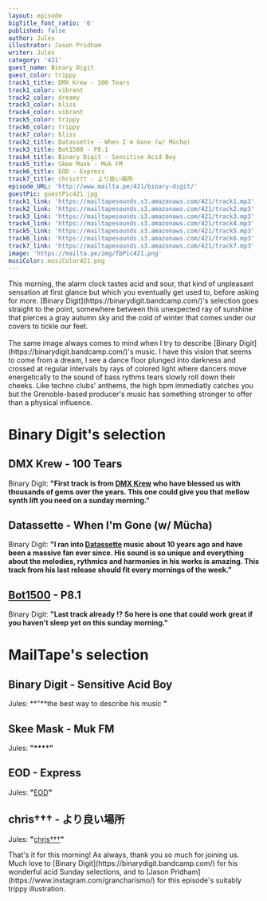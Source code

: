 ```yaml
---
layout: episode
bigTitle_font_ratio: '6'
published: false
author: Jules
illustrator: Jason Pridham
writer: Jules
category: '421'
guest_name: Binary Digit
guest_color: trippy
track1_title: DMX Krew - 100 Tears
track1_color: vibrant
track2_color: dreamy
track3_color: bliss
track4_color: vibrant
track5_color: trippy
track6_color: trippy
track7_color: bliss
track2_title: Datassette - When I'm Gone (w/ Mücha)
track3_title: Bot1500 - P8.1
track4_title: Binary Digit - Sensitive Acid Boy
track5_title: Skee Mask - Muk FM
track6_title: EOD - Express
track7_title: chris††† - より良い場所
episode_URL: 'http://www.mailta.pe/421/binary-digit/'
guestPic: guestPic421.jpg
track1_link: 'https://mailtapesounds.s3.amazonaws.com/421/track1.mp3'
track2_link: 'https://mailtapesounds.s3.amazonaws.com/421/track2.mp3'
track3_link: 'https://mailtapesounds.s3.amazonaws.com/421/track3.mp3'
track4_link: 'https://mailtapesounds.s3.amazonaws.com/421/track4.mp3'
track5_link: 'https://mailtapesounds.s3.amazonaws.com/421/track5.mp3'
track6_link: 'https://mailtapesounds.s3.amazonaws.com/421/track6.mp3'
track7_link: 'https://mailtapesounds.s3.amazonaws.com/421/track7.mp3'
image: 'https://mailta.pe/img/fbPic421.png'
musiColor: musiColor421.png
---
```

<p id="introduction"> This morning, the alarm clock tastes acid and sour, that kind of unpleasant sensation at first glance but which you eventually get used to, before asking for more. [Binary Digit](https://binarydigit.bandcamp.com/)'s selection goes straight to the point, somewhere between this unexpected ray of sunshine that pierces a gray autumn sky and the cold of winter that comes under our covers to tickle our feet.
<br><br>
The same image always comes to mind when I try to describe [Binary Digit](https://binarydigit.bandcamp.com/)'s music. I have this vision that seems to come from a dream, I see a dance floor plunged into darkness and crossed at regular intervals by rays of colored light where dancers move energetically to the sound of bass rythms tears slowly roll down their cheeks. Like techno clubs' anthems, the high bpm immediatly catches you but the Grenoble-based producer's music has something stronger to offer than a physical influence. 
</p>


# Binary Digit's selection

## DMX Krew - 100 Tears
Binary Digit: **"**First track is from [DMX Krew](https://dmxkrew.bandcamp.com/) who have blessed us with thousands of gems over the years. This one could give you that mellow synth lift you need on a sunday morning.**"**

## Datassette - When I'm Gone (w/ Mücha)
Binary Digit: **"**I ran into [Datassette](https://datassette.bandcamp.com/) music about 10 years ago and have been a massive fan ever since. His sound is so unique and everything about the melodies, rythmics and harmonies in his works is amazing. This track from his last release should fit every mornings of the week.**"**

## [Bot1500](https://bot1500.bandcamp.com/) - P8.1
Binary Digit: **"**Last track already !? So here is one that could work great if you haven't sleep yet on this sunday morning.**"**


# MailTape's selection

## Binary Digit - Sensitive Acid Boy
Jules: **"**the best way to describe his music **"**

## Skee Mask - Muk FM
Jules: **"****"**

## EOD - Express
Jules: **"**[EOD](https://eodtracks.bandcamp.com/)**"**

## chris††† - より良い場所
Jules: **"**[chris†††](https://christtt.bandcamp.com/)**"**


<p id="outroduction">That's it for this morning! As always, thank you so much for joining us. Much love to [Binary Digit](https://binarydigit.bandcamp.com/) for his wonderful acid Sunday selections, and to [Jason Pridham](https://www.instagram.com/grancharismo/) for this episode's suitably trippy illustration.</p>
